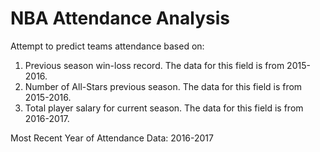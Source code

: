 # NBA Attendance Analysis

Attempt to predict teams attendance based on: 
1. Previous season win-loss record. The data for this field is from 2015-2016.
2. Number of All-Stars previous season. The data for this field is from 2015-2016.
3. Total player salary for current season. The data for this field is from 2016-2017.


Most Recent Year of Attendance Data: 2016-2017
